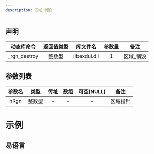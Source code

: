 ```yaml
---
description: 区域_销毁
---
```





## 声明

|  动态库命令  | 返回值类型 |   库文件名   | 参数量 |   备注    |
| :----------: | :--------: | :----------: | :----: | :-------: |
| _rgn_destroy |   整数型   | libexdui.dll |   1    | 区域_销毁 |

## 参数列表

| 参数名 |  类型  | 传址 | 数组 | 可空(NULL) |   备注   |
| :----: | :----: | :--: | :--: | :--------: | :------: |
|  hRgn  | 整数型 |  -   |  -   |     -      | 区域指针 |


# 示例

## 易语言

```basic

```
